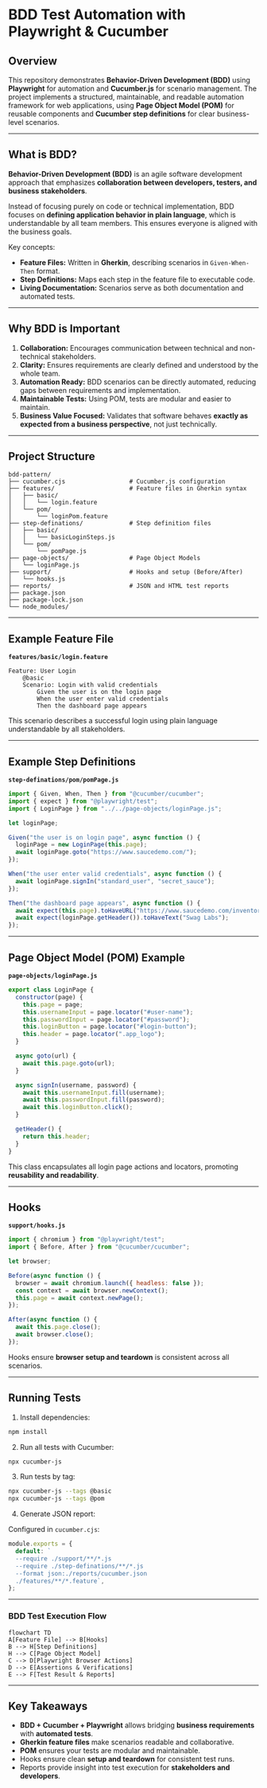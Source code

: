 # BDD Test Automation with Playwright & Cucumber

## Overview

This repository demonstrates **Behavior-Driven Development (BDD)** using **Playwright** for automation and **Cucumber.js** for scenario management. The project implements a structured, maintainable, and readable automation framework for web applications, using **Page Object Model (POM)** for reusable components and **Cucumber step definitions** for clear business-level scenarios.

---

## What is BDD?

**Behavior-Driven Development (BDD)** is an agile software development approach that emphasizes **collaboration between developers, testers, and business stakeholders**.

Instead of focusing purely on code or technical implementation, BDD focuses on **defining application behavior in plain language**, which is understandable by all team members. This ensures everyone is aligned with the business goals.

Key concepts:

- **Feature Files:** Written in **Gherkin**, describing scenarios in `Given-When-Then` format.
- **Step Definitions:** Maps each step in the feature file to executable code.
- **Living Documentation:** Scenarios serve as both documentation and automated tests.

---

## Why BDD is Important

1. **Collaboration:** Encourages communication between technical and non-technical stakeholders.
2. **Clarity:** Ensures requirements are clearly defined and understood by the whole team.
3. **Automation Ready:** BDD scenarios can be directly automated, reducing gaps between requirements and implementation.
4. **Maintainable Tests:** Using POM, tests are modular and easier to maintain.
5. **Business Value Focused:** Validates that software behaves **exactly as expected from a business perspective**, not just technically.

---

## Project Structure

```
bdd-pattern/
├── cucumber.cjs                  # Cucumber.js configuration
├── features/                     # Feature files in Gherkin syntax
│   ├── basic/
│   │   └── login.feature
│   └── pom/
│       └── loginPom.feature
├── step-definations/             # Step definition files
│   ├── basic/
│   │   └── basicLoginSteps.js
│   └── pom/
│       └── pomPage.js
├── page-objects/                 # Page Object Models
│   └── loginPage.js
├── support/                      # Hooks and setup (Before/After)
│   └── hooks.js
├── reports/                      # JSON and HTML test reports
├── package.json
├── package-lock.json
└── node_modules/
```

---

## Example Feature File

**`features/basic/login.feature`**

```gherkin
Feature: User Login
    @basic
    Scenario: Login with valid credentials
        Given the user is on the login page
        When the user enter valid credentials
        Then the dashboard page appears
```

This scenario describes a successful login using plain language understandable by all stakeholders.

---

## Example Step Definitions

**`step-definations/pom/pomPage.js`**

```javascript
import { Given, When, Then } from "@cucumber/cucumber";
import { expect } from "@playwright/test";
import { LoginPage } from "../../page-objects/loginPage.js";

let loginPage;

Given("the user is on login page", async function () {
  loginPage = new LoginPage(this.page);
  await loginPage.goto("https://www.saucedemo.com/");
});

When("the user enter valid credentials", async function () {
  await loginPage.signIn("standard_user", "secret_sauce");
});

Then("the dashboard page appears", async function () {
  await expect(this.page).toHaveURL("https://www.saucedemo.com/inventory.html");
  await expect(loginPage.getHeader()).toHaveText("Swag Labs");
});
```

---

## Page Object Model (POM) Example

**`page-objects/loginPage.js`**

```javascript
export class LoginPage {
  constructor(page) {
    this.page = page;
    this.usernameInput = page.locator("#user-name");
    this.passwordInput = page.locator("#password");
    this.loginButton = page.locator("#login-button");
    this.header = page.locator(".app_logo");
  }

  async goto(url) {
    await this.page.goto(url);
  }

  async signIn(username, password) {
    await this.usernameInput.fill(username);
    await this.passwordInput.fill(password);
    await this.loginButton.click();
  }

  getHeader() {
    return this.header;
  }
}
```

This class encapsulates all login page actions and locators, promoting **reusability and readability**.

---

## Hooks

**`support/hooks.js`**

```javascript
import { chromium } from "@playwright/test";
import { Before, After } from "@cucumber/cucumber";

let browser;

Before(async function () {
  browser = await chromium.launch({ headless: false });
  const context = await browser.newContext();
  this.page = await context.newPage();
});

After(async function () {
  await this.page.close();
  await browser.close();
});
```

Hooks ensure **browser setup and teardown** is consistent across all scenarios.

---

## Running Tests

1. Install dependencies:

```bash
npm install
```

2. Run all tests with Cucumber:

```bash
npx cucumber-js
```

3. Run tests by tag:

```bash
npx cucumber-js --tags @basic
npx cucumber-js --tags @pom
```

4. Generate JSON report:

Configured in `cucumber.cjs`:

```javascript
module.exports = {
  default: `
  --require ./support/**/*.js
  --require ./step-definations/**/*.js
  --format json:./reports/cucumber.json
  ./features/**/*.feature`,
};
```

---

### BDD Test Execution Flow

```mermaid
flowchart TD
A[Feature File] --> B[Hooks]
B --> H[Step Definitions]
H --> C[Page Object Model]
C --> D[Playwright Browser Actions]
D --> E[Assertions & Verifications]
E --> F[Test Result & Reports]

```

---

## Key Takeaways

- **BDD + Cucumber + Playwright** allows bridging **business requirements** with **automated tests**.
- **Gherkin feature files** make scenarios readable and collaborative.
- **POM** ensures your tests are modular and maintainable.
- Hooks ensure clean **setup and teardown** for consistent test runs.
- Reports provide insight into test execution for **stakeholders and developers**.
